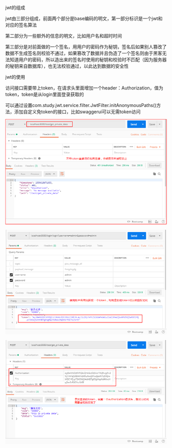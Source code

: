 jwt的组成

jwt由三部分组成，前面两个部分是base编码的明文，第一部分标识是一个jwt和对应的签名算法

第二部分为一些额外的信息的明文，比如用户名和超时时间

第三部分是对前面做的一个签名，用用户的密码作为秘钥，签名后如果别人篡改了数据不生成签名则校验不通过，如果篡改了数据并且伪造了一个签名则由于黑客无法知道用户的密码，所以造出来的签名时使用的秘钥和校验时不匹配（因为服务器的秘钥来自数据库），也无法校验通过，以此达到数据的安全性

jwt的使用 

访问接口需要带上token，在请求头里面增加一个header：Authorization，值为token，token是从login里面登录获取的 

可以通过设置com.study.jwt.service.filter.JwtFilter.initAnonymousPaths()方法，添加自定义免token的接口，比如swaggerui可以无需token访问

![未授权访问](https://github.com/qq1623299667/study/blob/master/jwt/src/main/resources/image/%E6%9C%AA%E6%8E%88%E6%9D%83%E8%AE%BF%E9%97%AE.png)

![登录获取token](https://github.com/qq1623299667/study/blob/master/jwt/src/main/resources/image/%E7%99%BB%E5%BD%95%E8%8E%B7%E5%8F%96token.png)

![授权访问](https://github.com/qq1623299667/study/blob/master/jwt/src/main/resources/image/%E6%8E%88%E6%9D%83%E8%AE%BF%E9%97%AE.png)

